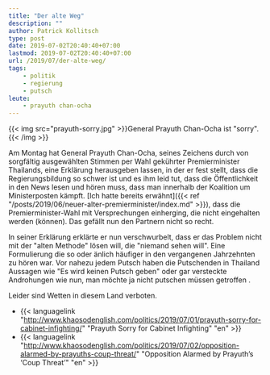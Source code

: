 ```yaml
---
title: "Der alte Weg"
description: ""
author: Patrick Kollitsch
type: post
date: 2019-07-02T20:40:40+07:00
lastmod: 2019-07-02T20:40:40+07:00
url: /2019/07/der-alte-weg/
tags:
    - politik
    - regierung
    - putsch
leute:
    - prayuth chan-ocha
---
```


{{< img src="prayuth-sorry.jpg" >}}General Prayuth Chan-Ocha ist "sorry".{{< /img >}}

Am Montag hat General Prayuth Chan-Ocha, seines Zeichens durch von sorgf&auml;ltig ausgew&auml;hlten Stimmen per Wahl gek&uuml;hrter Premierminister Thailands, eine Erkl&auml;rung herausgeben lassen, in der er fest stellt, dass die Regierungsbildung so schwer ist und es ihm leid tut, dass die &Ouml;ffentlichkeit in den News lesen und h&ouml;ren muss, dass man innerhalb der Koalition um Ministerposten k&auml;mpft. [Ich hatte bereits erw&auml;hnt]({{< ref "/posts/2019/06/neuer-alter-premierminister/index.md" >}}), dass die Premierminister-Wahl mit Versprechungen einherging, die nicht eingehalten werden (k&ouml;nnen). Das gef&auml;llt nun den Partnern nicht so recht.

In seiner Erkl&auml;rung erkl&auml;rte er nun verschwurbelt, dass er das Problem nicht mit der "alten Methode" l&ouml;sen will, die "niemand sehen will". Eine Formulierung die so oder &auml;nlich h&auml;ufiger in den vergangenen Jahrzehnten zu h&ouml;ren war. Vor nahezu jedem Putsch haben die Putschenden in Thailand Aussagen wie "Es wird keinen Putsch geben" oder gar versteckte Androhungen wie nun, man m&ouml;chte ja nicht putschen m&uuml;ssen getroffen . 

Leider sind Wetten in diesem Land verboten. 

- {{< languagelink "http://www.khaosodenglish.com/politics/2019/07/01/prayuth-sorry-for-cabinet-infighting/" "Prayuth Sorry for Cabinet Infighting" "en" >}}
- {{< languagelink "http://www.khaosodenglish.com/politics/2019/07/02/opposition-alarmed-by-prayuths-coup-threat/" "Opposition Alarmed by Prayuth’s ‘Coup Threat’" "en" >}}
